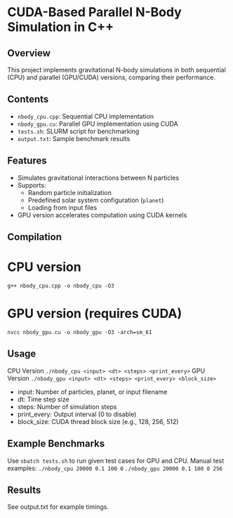 # CUDA-Based Parallel N-Body Simulation in C++
## Overview
This project implements gravitational N-body simulations in both sequential (CPU) and parallel (GPU/CUDA) versions, comparing their performance.
## Contents
- `nbody_cpu.cpp`: Sequential CPU implementation
- `nbody_gpu.cu`: Parallel GPU implementation using CUDA
- `tests.sh`: SLURM script for benchmarking
- `output.txt`: Sample benchmark results

## Features
- Simulates gravitational interactions between N particles
- Supports:
  - Random particle initialization
  - Predefined solar system configuration (`planet`)
  - Loading from input files
- GPU version accelerates computation using CUDA kernels

## Compilation
# CPU version
`g++ nbody_cpu.cpp -o nbody_cpu -O3`

# GPU version (requires CUDA)
`nvcc nbody_gpu.cu -o nbody_gpu -O3 -arch=sm_61`

## Usage
CPU Version
`./nbody_cpu <input> <dt> <steps> <print_every>`
GPU Version
`./nbody_gpu <input> <dt> <steps> <print_every> <block_size>`

- input: Number of particles, planet, or input filename
- dt: Time step size
- steps: Number of simulation steps
- print_every: Output interval (0 to disable)
- block_size: CUDA thread block size (e.g., 128, 256, 512)

## Example Benchmarks
Use `sbatch tests.sh` to run given test cases for GPU and CPU.
Manual test examples:
`./nbody_cpu 20000 0.1 100 0`
`./nbody_gpu 20000 0.1 100 0 256`

## Results
See output.txt for example timings.
